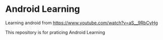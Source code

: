 # Android Learning

Learning android from https://www.youtube.com/watch?v=aS__9RbCyHg

This repository is for praticing Android Learning